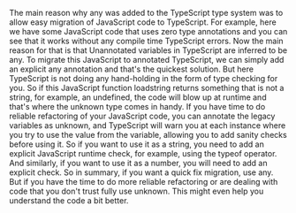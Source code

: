 The main reason why any was added to the TypeScript type system was to allow easy migration of JavaScript
code to TypeScript.
For example, here we have some JavaScript code that uses zero type annotations and you can see that
it works without any compile time TypeScript errors.
Now the main reason for that is that Unannotated variables in TypeScript are inferred to be any.
To migrate this JavaScript to annotated TypeScript, we can simply add an explicit any annotation and
that's the quickest solution.
But here TypeScript is not doing any hand-holding in the form of type checking for you.
So if this JavaScript function loadstring returns something that is not a string, for example, an
undefined, the code will blow up at runtime and that's where the unknown type comes in handy.
If you have time to do reliable refactoring of your JavaScript code, you can annotate the legacy variables
as unknown, and TypeScript will warn you at each instance where you try to use the value from the variable,
allowing you to add sanity checks before using it.
So if you want to use it as a string, you need to add an explicit JavaScript runtime check, for example,
using the typeof operator.
And similarly, if you want to use it as a number, you will need to add an explicit check.
So in summary, if you want a quick fix migration, use any.
But if you have the time to do more reliable refactoring or are dealing with code that you don't trust
fully use unknown.
This might even help you understand the code a bit better.
